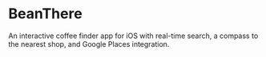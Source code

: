 # BeanThere
An interactive coffee finder app for iOS with real-time search, a compass to the nearest shop, and Google Places integration.
